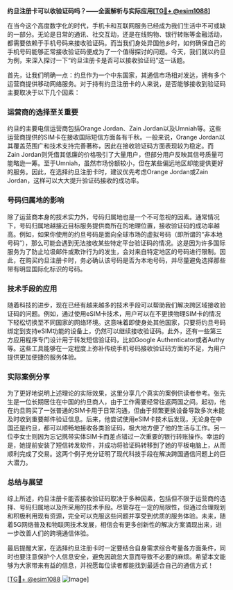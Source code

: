 **约旦注册卡可以收验证码吗？——全面解析与实际应用[[TG💪+ @esim1088](https://t.me/s/esim1088)]**

在当今这个高度数字化的时代，手机卡和互联网服务已经成为我们生活中不可或缺的一部分。无论是日常的通讯、社交互动，还是在线购物、银行转账等金融活动，都需要依赖于手机号码来接收验证码。而当我们身处异国他乡时，如何确保自己的手机号码能够正常接收验证码便成为了一个值得探讨的问题。今天，我们就以约旦为例，来深入探讨一下“约旦注册卡是否可以接收验证码”这一话题。

首先，让我们明确一点：约旦作为一个中东国家，其通信市场相对发达，拥有多个运营商提供移动网络服务。对于持有约旦注册卡的人来说，是否能够接收到验证码主要取决于以下几个因素：

### **运营商的选择至关重要**
约旦的主要电信运营商包括Orange Jordan、Zain Jordan以及Umniah等。这些运营商提供的SIM卡在接收国际短信方面各有千秋。一般来说，Orange Jordan以其覆盖范围广和技术支持完善著称，因此在接收验证码方面表现较为稳定。而Zain Jordan则凭借其低廉的价格吸引了大量用户，但部分用户反映其信号质量可能略逊一筹。至于Umniah，虽然市场份额较小，但在某些偏远地区却能提供更好的服务。因此，在选择约旦注册卡时，建议优先考虑Orange Jordan或Zain Jordan，这样可以大大提升验证码接收的成功率。

### **号码归属地的影响**
除了运营商本身的技术实力外，号码归属地也是一个不可忽视的因素。通常情况下，号码归属地越接近目标服务提供商所在的地理位置，接收验证码的成功率越高。例如，如果你使用的约旦号码是面向全球市场的虚拟号码（即所谓的“非本地号码”），那么可能会遇到无法接收某些特定平台验证码的情况。这是因为许多国际服务为了防止垃圾邮件或欺诈行为的发生，会对来自特定地区的号码进行限制。因此，在购买约旦注册卡时，务必确认该号码是否为本地号码，并尽量避免选择那些带有明显国际化标识的号码。

### **技术手段的应用**
随着科技的进步，现在已经有越来越多的技术手段可以帮助我们解决跨区域接收验证码的问题。例如，通过使用eSIM卡技术，用户可以在不更换物理SIM卡的情况下轻松切换至不同国家的网络环境。这意味着即使身处其他国家，只要将约旦号码绑定到支持eSIM功能的设备上，仍然可以继续接收验证码。此外，还有一些第三方应用程序专门设计用于转发短信验证码，比如Google Authenticator或者Authy等。这些工具能够在一定程度上弥补传统手机号码接收验证码方面的不足，为用户提供更加便捷的服务体验。

### **实际案例分享**
为了更好地说明上述理论的实际效果，这里分享几个真实的案例供读者参考。张先生是一位长期居住在中国的约旦商人，由于工作需要经常往返两国之间。起初，他在约旦购买了一张普通的SIM卡用于日常沟通，但由于频繁更换设备导致多次未能及时收到重要邮件验证信息。后来，他尝试使用eSIM卡技术后发现，无论身在中国还是约旦，都可以顺畅地接收各类验证码，极大地方便了他的生活与工作。另一位李女士则因为忘记携带实体SIM卡而差点错过一次重要的银行转账操作。幸运的是，她提前安装了短信转发软件，并成功将验证码转移到了她的平板电脑上，从而顺利完成了交易。这两个例子充分证明了现代科技手段在解决跨国通信问题上的巨大潜力。

### **总结与展望**
综上所述，约旦注册卡能否接收验证码取决于多种因素，包括但不限于运营商的选择、号码归属地以及所采用的技术手段。尽管存在一定的局限性，但通过合理规划和积极利用现有资源，完全可以克服这些问题并享受到优质的服务体验。未来，随着5G网络普及和物联网技术发展，相信会有更多创新性的解决方案涌现出来，进一步改善人们的跨境通信体验。

最后提醒大家，在选择约旦注册卡时一定要结合自身需求综合考量各方面条件，同时也要注意保护个人信息安全，避免因疏忽大意而导致不必要的麻烦。希望本文能够为大家带来有益的信息，并祝愿每位读者都能找到最适合自己的通信方式！

[[TG💪+ @esim1088](https://t.me/s/esim1088) ![Image](https://i.postimg.cc/4NQfJmqS/Snipaste-2025-05-13-00-14-12.png)]